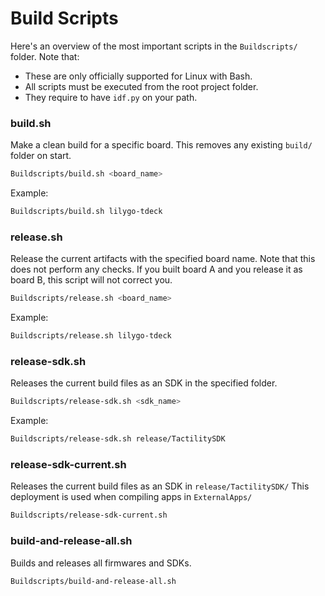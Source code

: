 # Build Scripts

Here's an overview of the most important scripts in the `Buildscripts/` folder.
Note that:

- These are only officially supported for Linux with Bash.
- All scripts must be executed from the root project folder.
- They require to have `idf.py` on your path.

### build.sh

Make a clean build for a specific board. This removes any existing `build/` folder on start.

```bash
Buildscripts/build.sh <board_name>
```

Example:

```bash
Buildscripts/build.sh lilygo-tdeck
```

### release.sh

Release the current artifacts with the specified board name.
Note that this does not perform any checks. If you built board A and you release it as board B, this script will not correct you.

```bash
Buildscripts/release.sh <board_name>
```

Example:

```bash
Buildscripts/release.sh lilygo-tdeck
```

### release-sdk.sh

Releases the current build files as an SDK in the specified folder.

```bash
Buildscripts/release-sdk.sh <sdk_name>
```

Example:

```bash
Buildscripts/release-sdk.sh release/TactilitySDK
```

### release-sdk-current.sh

Releases the current build files as an SDK in `release/TactilitySDK/`
This deployment is used when compiling apps in `ExternalApps/`

```bash
Buildscripts/release-sdk-current.sh
```

### build-and-release-all.sh

Builds and releases all firmwares and SDKs.

```bash
Buildscripts/build-and-release-all.sh
```
